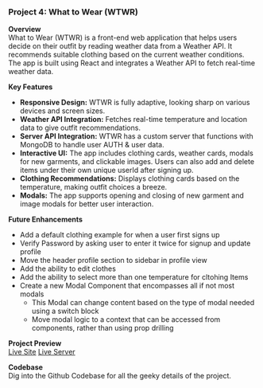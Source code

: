 ### Project 4: What to Wear (WTWR)

**Overview**  
What to Wear (WTWR) is a front-end web application that helps users decide on their outfit by reading weather data from a Weather API. It recommends suitable clothing based on the current weather conditions. The app is built using React and integrates a Weather API to fetch real-time weather data.

**Key Features**

- **Responsive Design:** WTWR is fully adaptive, looking sharp on various devices and screen sizes.
- **Weather API Integration:** Fetches real-time temperature and location data to give outfit recommendations.
- **Server API Integration:** WTWR has a custom server that functions with MongoDB to handle user AUTH & user data.
- **Interactive UI:** The app includes clothing cards, weather cards, modals for new garments, and clickable images. Users can also add and delete items under their own unique userId after signing up.
- **Clothing Recommendations:** Displays clothing cards based on the temperature, making outfit choices a breeze.
- **Modals:** The app supports opening and closing of new garment and image modals for better user interaction.

**Future Enhancements**

- Add a default clothing example for when a user first signs up
- Verify Password by asking user to enter it twice for signup and update profile
- Move the header profile section to sidebar in profile view
- Add the ability to edit clothes
- Add the ability to select more than one temperature for cltohing Items
- Create a new Modal Component that encompasses all if not most modals
  - This Modal can change content based on the type of modal needed using a switch block
  - Move modal logic to a context that can be accessed from components, rather than using prop drilling

**Project Preview**  
[Live Site](https://www.wtwr.blinklab.com)
[Live Server](https://github.com/jduncan017/se_project_express)

**Codebase**  
Dig into the Github Codebase for all the geeky details of the project.

